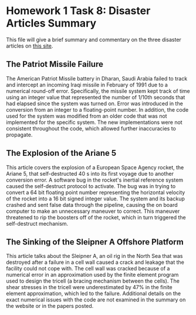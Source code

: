 # Homework 1 Task 8: Disaster Articles Summary



This file will give a brief summary and commentary on the three disaster articles on [this site](http://www-users.math.umn.edu/~arnold//disasters/). 

## The Patriot Missile Failure

The American Patriot Missile battery in Dharan, Saudi Arabia failed to track and intercept an incoming Iraqi missile in February of 1991 due to a numerical round-off error. Specifically, the missile system kept track of time using an integer value that represented the number of 1/10th seconds that had elapsed since the system was turned on. Error was introduced in the conversion from an integer to a floating-point number. In addition, the code used for the system was modified from an older code that was not implemented for the specific system. The new implementations were not consistent throughout the code, which allowed further inaccuracies to propagate.

## The Explosion of the Ariane 5

This article covers the explosion of a European Space Agency rocket, the Ariane 5, that self-destructed 40 s into its first voyage due to another conversion error. A software bug in the rocket's inertial reference system caused the self-destruct protocol to activate. The bug was in trying to convert a 64 bit floating point number representing the horizontal velocity of the rocket into a 16 bit signed integer value. The system and its backup crashed and sent false data through the pipeline, causing the on board computer to make an unnecessary maneuver to correct. This maneuver threatened to rip the boosters off of the rocket, which in turn triggered the self-destruct mechanism.

##  The Sinking of the Sleipner A Offshore Platform

This article talks about the Sleipner A, an oil rig in the North Sea that was destroyed after a failure in a cell wall caused a crack and leakage that the facility could not cope with. The cell wall was cracked because of a numerical error in an approximation used by the finite element program used to design the tricell (a bracing mechanism between the cells). The shear stresses in the tricell were underestimated by 47% in the finite element approximation, which led to the failure. Additional details on the exact numerical issues with the code are not examined in the summary on the website or in the papers posted.